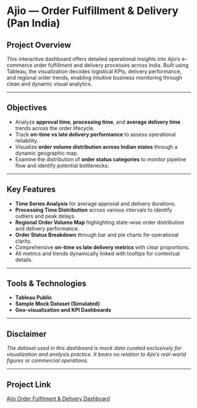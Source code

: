 # Ajio — Order Fulfillment & Delivery (Pan India)

## Project Overview  
This interactive dashboard offers detailed operational insights into Ajio’s e-commerce order fulfillment and delivery processes across India. Built using Tableau, the visualization decodes logistical KPIs, delivery performance, and regional order trends, enabling intuitive business monitoring through clean and dynamic visual analytics.

---

## Objectives  

- Analyze **approval time**, **processing time**, and **average delivery time** trends across the order lifecycle.
- Track **on-time vs late delivery performance** to assess operational reliability.
- Visualize **order volume distribution across Indian states** through a dynamic geographic map.
- Examine the distribution of **order status categories** to monitor pipeline flow and identify potential bottlenecks.

---

## Key Features  

- **Time Series Analysis** for average approval and delivery durations.
- **Processing Time Distribution** across various intervals to identify outliers and peak delays.
- **Regional Order Volume Map** highlighting state-wise order distribution and delivery performance.
- **Order Status Breakdown** through bar and pie charts for operational clarity.
- Comprehensive **on-time vs late delivery metrics** with clear proportions.
- All metrics and trends dynamically linked with tooltips for contextual details.

---

## Tools & Technologies  

- **Tableau Public**
- **Sample Mock Dataset (Simulated)**
- **Geo-visualization and KPI Dashboards**

---

## Disclaimer  

*The dataset used in this dashboard is mock data curated exclusively for visualization and analysis practice. It bears no relation to Ajio’s real-world figures or commercial operations.*

---

## Project Link
[Ajio Order Fulfilment & Delivery Dashboard](https://public.tableau.com/app/profile/srajan.mishra/viz/EcommerceDataset_17525263642090/Dashboard1?publish=yes)
